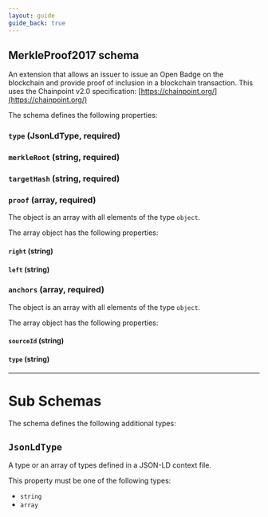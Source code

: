 ```yaml
---
layout: guide
guide_back: true
---
```

## MerkleProof2017 schema

An extension that allows an issuer to issue an Open Badge on the blockchain and provide proof of inclusion in a blockchain transaction. This uses the Chainpoint v2.0 specification: [https://chainpoint.org/](https://chainpoint.org/)

The schema defines the following properties:

### `type` (JsonLdType, required)

### `merkleRoot` (string, required)

### `targetHash` (string, required)

### `proof` (array, required)

The object is an array with all elements of the type `object`.

The array object has the following properties:

#### `right` (string)

#### `left` (string)

### `anchors` (array, required)

The object is an array with all elements of the type `object`.

The array object has the following properties:

#### `sourceId` (string)

#### `type` (string)

---

# Sub Schemas

The schema defines the following additional types:

## `JsonLdType`

A type or an array of types defined in a JSON-LD context file.

This property must be one of the following types:

* `string`
* `array`